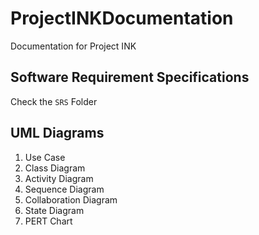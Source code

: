 # ProjectINKDocumentation
Documentation for Project INK

## Software Requirement Specifications

Check the `SRS` Folder

## UML Diagrams

1. Use Case
2. Class Diagram
3. Activity Diagram
4. Sequence Diagram
5. Collaboration Diagram
6. State Diagram
7. PERT Chart
